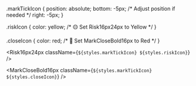.markTickIcon {
  position: absolute;
  bottom: -5px; /* Adjust position if needed */
  right: -5px;
}

.riskIcon {
  color: yellow; /* 🟡 Set Risk16px24px to Yellow */
}

.closeIcon {
  color: red; /* 🔴 Set MarkCloseBold16px to Red */
}

<Risk16px24px className={`${styles.markTickIcon} ${styles.riskIcon}`} />

<MarkCloseBold16px className={`${styles.markTickIcon} ${styles.closeIcon}`} />
